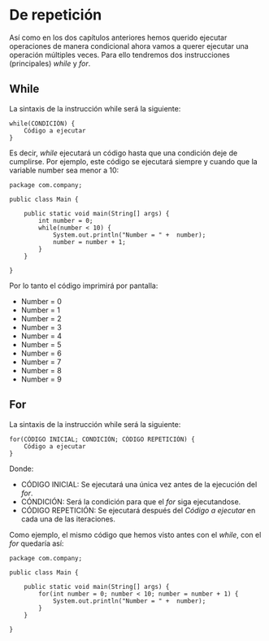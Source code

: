 # De repetición

Así como en los dos capítulos anteriores hemos querido ejecutar operaciones de manera condicional ahora vamos a querer ejecutar una operación múltiples veces. Para ello tendremos dos instrucciones (principales) *while* y *for*.

## While

La sintaxis de la instrucción while será la siguiente:
```
while(CONDICIÓN) {
	Código a ejecutar
}
```

Es decir, *while* ejecutará un código hasta que una condición deje de cumplirse. Por ejemplo, este código se ejecutará siempre y cuando que la variable number sea menor a 10:
```
package com.company;  
  
public class Main {  
  
    public static void main(String[] args) {  
        int number = 0;  
        while(number < 10) {  
            System.out.println("Number = " +  number);  
            number = number + 1;  
        }  
    }  
  
}  
```
Por lo tanto el código imprimirá por pantalla:

* Number = 0
* Number = 1
* Number = 2
* Number = 3
* Number = 4
* Number = 5
* Number = 6
* Number = 7
* Number = 8
* Number = 9

## For

La sintaxis de la instrucción while será la siguiente:
```
for(CÓDIGO INICIAL; CONDICIÓN; CÓDIGO REPETICIÓN) {
	Código a ejecutar
}
```
Donde:
* CÓDIGO INICIAL: Se ejecutará una única vez antes de la ejecución del *for*.
* CÓNDICIÓN: Será la condición para que el *for* siga ejecutandose.
* CÓDIGO REPETICIÓN: Se ejecutará después del *Código a ejecutar* en cada una de las iteraciones.

Como ejemplo, el mismo código que hemos visto antes con el *while*, con el *for* quedaría así:

```
package com.company;  
  
public class Main {  
  
    public static void main(String[] args) {  
        for(int number = 0; number < 10; number = number + 1) {  
            System.out.println("Number = " +  number);  
        }  
    }  
  
}
```
